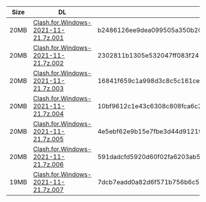|    Size   |     DL  | sha512sum |
|  ---  |  ---  |  ---  |
| 20MB | [Clash.for.Windows-2021-11-21.7z.001](https://cdn.jsdelivr.net/gh/appleians/cfw_intel@main/Clash.for.Windows-2021-11-21.7z.001) | b2486126ee9dea099505a350b206352ead0df91436bf11ed210b865eb3398d81ccfbdf46980306ea18fe0d3875decfca867c97f5ded1919e13924c3f2e32a2c4 |
| 20MB | [Clash.for.Windows-2021-11-21.7z.002](https://cdn.jsdelivr.net/gh/appleians/cfw_intel@main/Clash.for.Windows-2021-11-21.7z.002) | 2302811b1305e532047ff083f245fe1f95f0cbe8ce63202b46aeb883574367cbbe3155e98404b46eb53083502688bc5f256d3e59b9ba3762029796529bfe2610 |
| 20MB | [Clash.for.Windows-2021-11-21.7z.003](https://cdn.jsdelivr.net/gh/appleians/cfw_intel@main/Clash.for.Windows-2021-11-21.7z.003) | 16841f659c1a998d3c8c5c161cebb64f93753c590b927c19e4988efd698c9df86341838cbc2e5338557ac3cb6ca86e1a2efccf181ae8f77403bba5b605e58072 |
| 20MB | [Clash.for.Windows-2021-11-21.7z.004](https://cdn.jsdelivr.net/gh/appleians/cfw_intel@main/Clash.for.Windows-2021-11-21.7z.004) | 10bf9612c1e43c6308c808fca6c2fb5ae81cb2d6d1b7995fa59594bf17ff1ed2ad6d41e4d3d05c45c77f64cd438289d8d0c47c7d6675a06770f5b61988edcb61 |
| 20MB | [Clash.for.Windows-2021-11-21.7z.005](https://cdn.jsdelivr.net/gh/appleians/cfw_intel@main/Clash.for.Windows-2021-11-21.7z.005) | 4e5ebf62e9b15e7fbe3d44d91219b9a0c207bf01f4ff0ceb7901e2ee1e6d58b7fede05dee2341f15845b61fa4b728cb2db04194746feaa8d3d7835f4c5771d57 |
| 20MB | [Clash.for.Windows-2021-11-21.7z.006](https://cdn.jsdelivr.net/gh/appleians/cfw_intel@main/Clash.for.Windows-2021-11-21.7z.006) | 591dadcfd5920d60f02fa6203ab56fda758e0e74af1ddbef3086810354d080c5ae81c05a8b359d6a293fbe56161fbb15b0592b99f6f078941aa10ba2c8692c28 |
| 19MB | [Clash.for.Windows-2021-11-21.7z.007](https://cdn.jsdelivr.net/gh/appleians/cfw_intel@main/Clash.for.Windows-2021-11-21.7z.007) | 7dcb7eadd0a82d6f571b756b6c59b94fd67202117a123e759eb6f1877fcebb476067c4ee47cecca2ea228bd7a6f30be5265b5e756d5b5523f591bb69fb9bc8eb |
